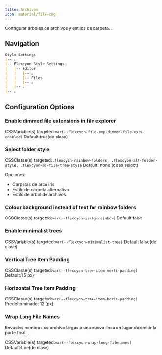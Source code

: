```yaml
---
title: Archivos
icon: material/file-cog
---
```


Configurar árboles de archivos y estilos de carpeta.
.

## Navigation

```md
Style Settings
|-- 。
|-- Flexcyon Style Settings
|   |-- Editor
|   |   |-- 。
|   |   |-- Files
|   |   |-- 。
|   |-- 。
|-- 。
```

## Configuration Options

### Enable dimmed file extensions in file explorer

CSSVariable(s) targeted:`var(--flexcyon-file-exp-dimmed-file-exts-enabled)`
Default:true(de clase)

### Select folder style

CSSClasse(s) targeted:`.flexcyon-rainbow-folders, .flexcyon-alt-folder-style, .flexcyon-md-file-tree-style`
Default: none (class select)

Opciones:

- Carpetas de arco iris
- Estilo de carpeta alternativo
- Estilo de árbol de archivos

### Colour background instead of text for rainbow folders

CSSClasse(s) targeted:`var(--flexcyon-is-bg-rainbow)`
Default:false

### Enable minimalist trees

CSSVariable(s) targeted:`var(--flexcyon-minimalist-tree)`
Default:false(de clase)

### Vertical Tree Item Padding

CSSClasse(s) targeted:`var(--flexcyon-tree-item-verti-padding)`
Default:1.5 px)

### Horizontal Tree Item Padding

CSSClasse(s) targeted:`var(--flexcyon-tree-item-horiz-padding)`
Predeterminado: 12 (px)

### Wrap Long File Names
Envuelve nombres de archivo largos a una nueva línea en lugar de omitir la parte final.
.

CSSVariable(s) targeted:`var(--flexcyon-wrap-long-filenames)`
Default:true(de clase)
